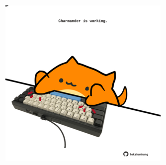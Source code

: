 <!-- built at 07/03/2021, 15:01:20 UTC -->
<p align="center">
  <img width="500" height="500" src="./ReadmeImage.svg">
</p>
